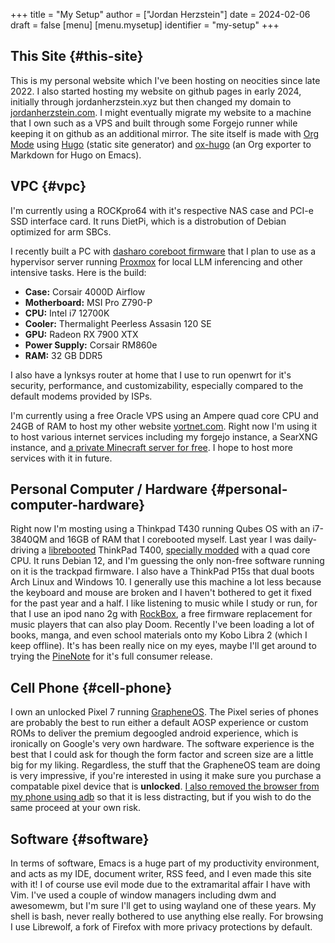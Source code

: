 +++
title = "My Setup"
author = ["Jordan Herzstein"]
date = 2024-02-06
draft = false
[menu]
  [menu.mysetup]
    identifier = "my-setup"
+++

## This Site {#this-site}

This is my personal website which I've been hosting on neocities since late 2022. I also started hosting my website on github pages in early 2024, initially through jordanherzstein.xyz but then changed my domain to [jordanherzstein.com](http://jordanherzstein.com). I might eventually migrate my website to a machine that I own such as a VPS and built through some Forgejo runner while keeping it on github as an additional mirror. The site itself is made with [Org Mode](https://orgmode.org/) using [Hugo](https://gohugo.io/) (static site generator) and [ox-hugo](https://ox-hugo.scripter.co/) (an Org exporter to Markdown for Hugo on Emacs).


## VPC {#vpc}

I'm currently using a ROCKpro64 with it's respective NAS case and PCI-e SSD interface card. It runs DietPi, which is a distrobution of Debian optimized for arm SBCs.

I recently built a PC with [dasharo coreboot firmware](https://www.dasharo.com/) that I plan to use as a hypervisor server running [Proxmox](https://www.proxmox.com/en/) for local LLM inferencing and other intensive tasks. Here is the build:

-   **Case:** Corsair 4000D Airflow
-   **Motherboard:** MSI Pro Z790-P
-   **CPU:** Intel i7 12700K
-   **Cooler:** Thermalight Peerless Assasin 120 SE
-   **GPU:** Radeon RX 7900 XTX
-   **Power Supply:** Corsair RM860e
-   **RAM:** 32 GB DDR5

I also have a lynksys router at home that I use to run openwrt for it's security, performance, and customizability, especially compared to the default modems provided by ISPs.

I'm currently using a free Oracle VPS using an Ampere quad core CPU and 24GB of RAM to host my other website [yortnet.com](https://yortnet.com). Right now I'm using it to host various internet services including my forgejo instance, a SearXNG instance, and [a private Minecraft server for free](/posts/oracle_mc_server). I hope to host more services with it in future.


## Personal Computer / Hardware {#personal-computer-hardware}

Right now I'm mosting using a Thinkpad T430 running Qubes OS with an i7-3840QM and 16GB of RAM that I corebooted myself. Last year I was daily-driving a [librebooted](https://libreboot.org/) ThinkPad T400, [specially modded](https://vid.puffyan.us/watch?v=Fs4GjDiOie8) with a quad core CPU. It runs Debian 12, and I'm guessing the only non-free software running on it is the trackpad firmware. I also have a ThinkPad P15s that dual boots Arch Linux and Windows 10. I generally use this machine a lot less because the keyboard and mouse are broken and I haven't bothered to get it fixed for the past year and a half. I like listening to music while I study or run, for that I use an ipod nano 2g with [RockBox](https://www.rockbox.org/), a free firmware replacement for music players that can also play Doom. Recently I've been loading a lot of books, manga, and even school materials onto my Kobo Libra 2 (which I keep offline). It's has been really nice on my eyes, maybe I'll get around to trying the [PineNote](https://www.pine64.org/pinenote/) for it's full consumer release.


## Cell Phone {#cell-phone}

I own an unlocked Pixel 7 running [GrapheneOS](https://grapheneos.org). The Pixel series of phones are probably the best to run either a default AOSP experience or custom ROMs to deliver the premium degoogled android experience, which is ironically on Google's very own hardware. The software experience is the best that I could ask for though the form factor and screen size are a little big for my liking. Regardless, the stuff that the GrapheneOS team are doing is very impressive, if you're interested in using it make sure you purchase a compatable pixel device that is **unlocked**. [I also removed the browser from my phone using adb](/posts/adb_vanadium/) so that it is less distracting, but if you wish to do the same proceed at your own risk.


## Software {#software}

In terms of software, Emacs is a huge part of my productivity environment, and acts as my IDE, document writer, RSS feed, and I even made this site with it! I of course use evil mode due to the extramarital affair I have with Vim. I've used a couple of window managers including dwm and awesomewm, but I'm sure I'll get to using wayland one of these years. My shell is bash, never really bothered to use anything else really. For browsing I use Librewolf, a fork of Firefox with more privacy protections by default.
